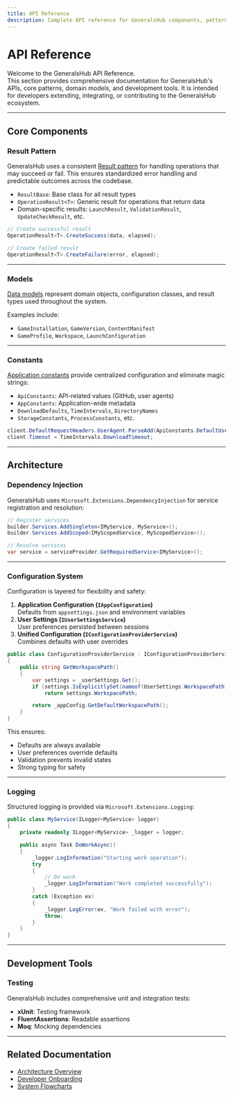 ```yaml
---
title: API Reference
description: Complete API reference for GeneralsHub components, patterns, and development interfaces
---
```


# API Reference

Welcome to the GeneralsHub API Reference.  
This section provides comprehensive documentation for GeneralsHub's APIs, core
patterns, domain models, and development tools. It is intended for developers
extending, integrating, or contributing to the GeneralsHub ecosystem.

---

## Core Components

### Result Pattern

GeneralsHub uses a consistent [Result pattern](./result-pattern) for handling
operations that may succeed or fail. This ensures standardized error handling
and predictable outcomes across the codebase.

- `ResultBase`: Base class for all result types  
- `OperationResult<T>`: Generic result for operations that return data  
- Domain-specific results: `LaunchResult`, `ValidationResult`,
  `UpdateCheckResult`, etc.

```csharp
// Create successful result
OperationResult<T>.CreateSuccess(data, elapsed);

// Create failed result
OperationResult<T>.CreateFailure(error, elapsed);
```

---

### Models

[Data models](./models) represent domain objects, configuration classes, and
result types used throughout the system.

Examples include:

- `GameInstallation`, `GameVersion`, `ContentManifest`
- `GameProfile`, `Workspace`, `LaunchConfiguration`

---

### Constants

[Application constants](./constants) provide centralized configuration and
eliminate magic strings:

- `ApiConstants`: API-related values (GitHub, user agents)  
- `AppConstants`: Application-wide metadata  
- `DownloadDefaults`, `TimeIntervals`, `DirectoryNames`  
- `StorageConstants`, `ProcessConstants`, etc.

```csharp
client.DefaultRequestHeaders.UserAgent.ParseAdd(ApiConstants.DefaultUserAgent);
client.Timeout = TimeIntervals.DownloadTimeout;
```

---

## Architecture

### Dependency Injection

GeneralsHub uses `Microsoft.Extensions.DependencyInjection` for service
registration and resolution:

```csharp
// Register services
builder.Services.AddSingleton<IMyService, MyService>();
builder.Services.AddScoped<IMyScopedService, MyScopedService>();

// Resolve services
var service = serviceProvider.GetRequiredService<IMyService>();
```

---

### Configuration System

Configuration is layered for flexibility and safety:

1. **Application Configuration (`IAppConfiguration`)**  
   Defaults from `appsettings.json` and environment variables
2. **User Settings (`IUserSettingsService`)**  
   User preferences persisted between sessions
3. **Unified Configuration (`IConfigurationProviderService`)**  
   Combines defaults with user overrides

```csharp
public class ConfigurationProviderService : IConfigurationProviderService
{
    public string GetWorkspacePath()
    {
        var settings = _userSettings.Get();
        if (settings.IsExplicitlySet(nameof(UserSettings.WorkspacePath)))
            return settings.WorkspacePath;

        return _appConfig.GetDefaultWorkspacePath();
    }
}
```

This ensures:

- Defaults are always available  
- User preferences override defaults  
- Validation prevents invalid states  
- Strong typing for safety

---

### Logging

Structured logging is provided via `Microsoft.Extensions.Logging`:

```csharp
public class MyService(ILogger<MyService> logger)
{
    private readonly ILogger<MyService> _logger = logger;

    public async Task DoWorkAsync()
    {
        _logger.LogInformation("Starting work operation");
        try
        {
            // Do work
            _logger.LogInformation("Work completed successfully");
        }
        catch (Exception ex)
        {
            _logger.LogError(ex, "Work failed with error");
            throw;
        }
    }
}
```

---

## Development Tools

### Testing

GeneralsHub includes comprehensive unit and integration tests:

- **xUnit**: Testing framework  
- **FluentAssertions**: Readable assertions  
- **Moq**: Mocking dependencies  

---

## Related Documentation

- [Architecture Overview](../architecture.md)  
- [Developer Onboarding](../onboarding.md)  
- [System Flowcharts](../FlowCharts/)  
